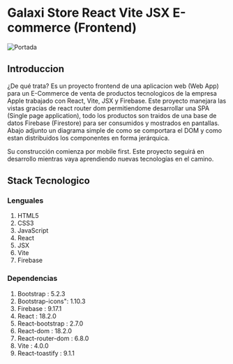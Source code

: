 # Galaxi Store React Vite JSX E-commerce (Frontend)

![Portada](./AppleE-Commerce/public/GalaxiStore-Portada.png)

## Introduccion

¿De qué trata?
Es un proyecto frontend de una aplicacion web (Web App) para un E-Commerce de venta de productos tecnologicos de la empresa Apple trabajado con React, Vite, JSX y Firebase. Este proyecto manejara las vistas gracias de react router dom permitiendome desarrollar una SPA (Single page application), todo los productos son traidos de una base de datos Firebase (Firestore) para ser consumidos y mostrados en pantallas. Abajo adjunto un diagrama simple de como se comportara el DOM y como estan distribuidos los componentes en forma jerárquica. 
 

 
Su construcción comienza por mobile first.
Este proyecto seguirá en desarrollo mientras vaya aprendiendo nuevas tecnologías en el camino.

## Stack Tecnologico 

### Lenguales
1. HTML5
2. CSS3
3. JavaScript
4. React 
5. JSX
6. Vite
7. Firebase 

### Dependencias
1. Bootstrap : 5.2.3
2. Bootstrap-icons": 1.10.3
3. Firebase : 9.17.1
4. React : 18.2.0
5. React-bootstrap : 2.7.0
6. React-dom : 18.2.0
7. React-router-dom : 6.8.0
8. Vite : 4.0.0
9. React-toastify : 9.1.1